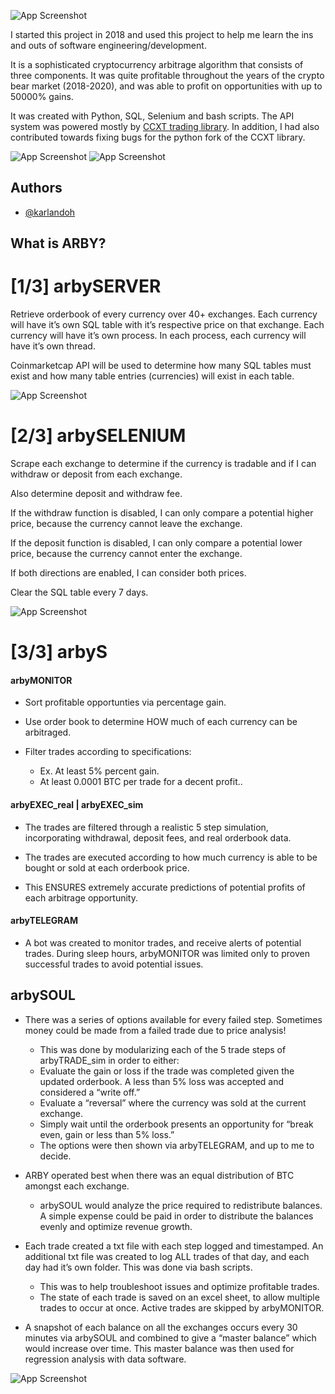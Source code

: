 ![App Screenshot](https://raw.githubusercontent.com/karlandoh/ARBY/master/Readme%20Diagrams/Logo%20Inverted%20Small.jpg)




I started this project in 2018 and used this project to help me learn the ins and outs of software engineering/development.

It is a sophisticated cryptocurrency arbitrage algorithm that consists of three components. It was quite profitable throughout the years of the crypto bear market (2018-2020), and was able to profit on opportunities with up to 50000% gains.

It was created with Python, SQL, Selenium and bash scripts.
The API system was powered mostly by [CCXT trading library](https://github.com/ccxt/ccxt). In addition, I had also contributed towards fixing bugs for the python fork of the CCXT library.


![App Screenshot](https://raw.githubusercontent.com/karlandoh/ARBY/master/Readme%20Diagrams/Final%20Project.jpg)
![App Screenshot](https://raw.githubusercontent.com/karlandoh/ARBY/master/Readme%20Diagrams/Diagram.jpg)
## Authors

- [@karlandoh](https://www.github.com/karlandoh)


## What is ARBY?

# [1/3] arbySERVER
Retrieve orderbook of every currency over 40+ exchanges.
Each currency will have it’s own SQL table with it’s respective price on that exchange.
Each currency will have it’s own process. In each process, each currency will have it’s own thread.

Coinmarketcap API will be used to determine how many SQL tables must exist and how many table entries (currencies) will exist in each table.

![App Screenshot](https://raw.githubusercontent.com/karlandoh/ARBY/master/Readme%20Diagrams/arbySERVER.jpg)



# [2/3] arbySELENIUM
Scrape each exchange to determine if the currency is tradable and if I can withdraw or deposit from each exchange.

Also determine deposit and withdraw fee.

If the withdraw function is disabled, I can only compare a potential higher price, because the currency cannot leave the exchange.

If the deposit function is disabled, I can only compare a potential lower price, because the currency cannot enter the exchange.

If both directions are enabled, I can consider both prices.

Clear the SQL table every 7 days.

![App Screenshot](https://raw.githubusercontent.com/karlandoh/ARBY/master/Readme%20Diagrams/arbySELENIUM.jpg)

# [3/3] arbyS
#### arbyMONITOR

* Sort profitable opportunties via percentage gain.
* Use order book to determine HOW much of each currency can be arbitraged.

* Filter trades according to specifications:
    * Ex. At least 5% percent gain.
    * At least 0.0001 BTC per trade for a decent profit..

#### arbyEXEC_real | arbyEXEC_sim

* The trades are filtered through a realistic 5 step simulation, incorporating withdrawal, deposit fees, and real orderbook data.

* The trades are executed according to how much currency is able to be bought or sold at each orderbook price.

* This ENSURES extremely accurate predictions of potential profits of each arbitrage opportunity.

#### arbyTELEGRAM

-	A bot was created to monitor trades, and receive alerts of potential trades. During sleep hours, arbyMONITOR was limited only to proven successful trades to avoid potential issues.
## arbySOUL

*   There was a series of options available for every failed step. Sometimes money could be made from a failed trade due to price analysis!
    * This was done by modularizing each of the 5 trade steps of arbyTRADE_sim in order to either:
    * Evaluate the gain or loss if the trade was completed given the updated orderbook. A less than 5% loss was accepted and considered a “write off.”
    * Evaluate a “reversal” where the currency was sold at the current exchange.
    * Simply wait until the orderbook presents an opportunity for “break even, gain or less than 5% loss.”
    * The options were then shown via arbyTELEGRAM, and up to me to decide.

* ARBY operated best when there was an equal distribution of BTC amongst each exchange.
    * arbySOUL would analyze the price required to redistribute balances. A simple expense could be paid in order to distribute the balances evenly and optimize revenue growth.

* Each trade created a txt file with each step logged and timestamped. An additional txt file was created to log ALL trades of that day, and each day had it’s own folder. This was done via bash scripts.
    * This was to help troubleshoot issues and optimize profitable trades.
    * The state of each trade is saved on an excel sheet, to allow multiple trades to occur at once. Active trades are skipped by arbyMONITOR.
    
* A snapshot of each balance on all the exchanges occurs every 30 minutes via arbySOUL and combined to give a “master balance” which would increase over time. This master balance was then used for regression analysis with data software.

![App Screenshot](https://raw.githubusercontent.com/karlandoh/ARBY/master/Readme%20Diagrams/arbyS.jpg)
